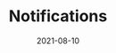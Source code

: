 ---
title: "Notifications"
linkTitle: "Notifications"
weight: 2
date: 2021-08-10
description: >
    Monitoring Service
---